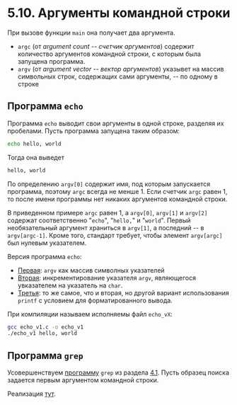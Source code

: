 # 5.10. Аргументы командной строки

При вызове функции `main` она получает два аргумента.
 - `argc` (от *argument count -- счетчик аргументов*) содержит количество аргументов командной строки, с которым была запущена программа.
 - `argv` (от *argument vector -- вектор аргументов*) указывет на массив символьных строк, содержащих сами аргументы, -- по одному в строке

## Программа `echo`

Программа `echo` выводит свои аргументы в одной строке, разделяя их пробелами. Пусть программа запущена таким образом:
```bash
echo hello, world
```
Тогда она выведет
```bash
hello, world
```
По определению `argv[0]` содержит имя, под которым запускается программа, поэтому `argс` всегда не менше 1. Если счетчик `argс` равен 1, то после имени программы нет никаких аргументов командной строки.

В приведенном примере `argс` равен 1, а `argv[0]`, `argv[1]` и `argv[2]` содержат соответственно "`echo`", "`hello,`" и "`world`". Первый необязательный аргумент храниться в `argv[1]`, а последний -- в `argv[argc-1]`. Кроме того, стандарт требует, чтобы элемент `argv[argc]` был нулевым указателем.

Версия программа `echo`:
- [Первая](../examples/echo_v1.c): `argv` как массив символных указателей
- [Вторая](../examples/echo_v2.c): инкрементирование указателя `argv`, являющегося увказателем на указатель на `char`.
- [Третья](../examples/echo_v3.c): то же самое, что и вторая, но другой вариант использования `printf` с условием для форматированного вывода.

При компиляции называем исполняемы файл `echo_vX`:
```bash
gcc echo_v1.c -o echo_v1
./echo_v1 hello, world
```

## Программа `grep`
Усовершенствуем [программу](../../ch4/examples/4.1_grep.c) `grep` из раздела [4.1](../../ch4/content/4.1.md). Пусть образец поиска задается первым аргументом командной строки.

Реализация [тут](../examples/5.10_grep_v2.c).